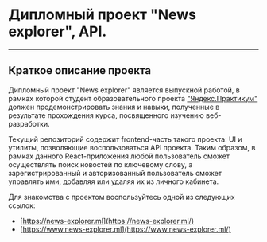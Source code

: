 # Дипломный проект "News explorer", API.

______

## Краткое описание проекта

Дипломный проект "News explorer" является выпускной работой, в рамках которой студент
образовательного проекта
["Яндекс.Практикум"](https://praktikum.yandex.ru/) должен продемонстрировать знания и навыки,
полученные в результате прохождения курса, посвященного изучению веб-разработки.

Текущий репозиторий содержит frontend-часть такого проекта: UI и утилиты, позволяющие
воспользоваться API проекта. Таким образом, в рамках данного React-приложения любой
пользователь сможет осуществлять поиск новостей по ключевому слову, а зарегистрированный и
авторизованный пользователь сможет управлять ими, добавляя или удаляя их из личного кабинета.

Для знакомства с проектом воспользуйтесь одной из следующих ссылок:

- [https://news-explorer.ml](https://news-explorer.ml/)
- [https://www.news-explorer.ml](https://www.news-explorer.ml/)
